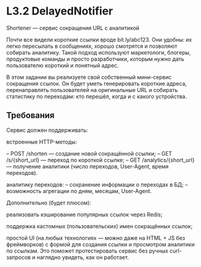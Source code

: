 # L3.2 DelayedNotifier

Shortener — сервис сокращения URL с аналитикой

Почти все видели короткие ссылки вроде bit.ly/abc123. Они удобны: их легко пересылать в сообщениях, хорошо смотрятся и позволяют собирать аналитику. Такой подход используют маркетологи, блогеры, продуктовые команды и просто разработчики, которым нужно дать пользователю короткий и понятный адрес.

В этом задании вы реализуете свой собственный мини-сервис сокращения ссылок. Он будет уметь генерировать короткие адреса, перенаправлять пользователей на оригинальные URL и собирать статистику по переходам: кто перешёл, когда и с какого устройства.

## Требования

Сервис должен поддерживать:

встроенные HTTP-методы:

– POST /shorten — создание новой сокращённой ссылки;
– GET /s/{short_url} — переход по короткой ссылке;
– GET /analytics/{short_url} — получение аналитики (число переходов, User-Agent, время переходов).

аналитику переходов:
– сохранение информации о переходах в БД;
– возможность агрегации по дням, месяцам, User-Agent.

Дополнительно (будет плюсом):

реализовать кэширование популярных ссылок через Redis;

поддержка кастомных (пользовательских) имен сокращённых ссылок;

простой UI (на любых технологиях — можно даже на HTML + JS без фреймворков) с формой для создания ссылки и просмотром аналитики по ссылкам. Это поможет протестировать сервис без ручных curl-запросов и наглядно увидеть, как он работает.
